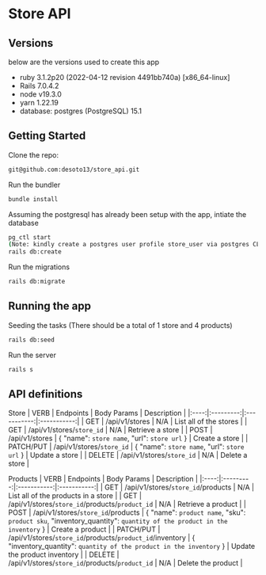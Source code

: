 # Store API

## Versions
below are the versions used to create this app
- ruby 3.1.2p20 (2022-04-12 revision 4491bb740a) [x86_64-linux]
- Rails 7.0.4.2
- node v19.3.0
- yarn 1.22.19
- database: postgres (PostgreSQL) 15.1

## Getting Started

Clone the repo:
```sh
git@github.com:desoto13/store_api.git
```

Run the bundler
```sh
bundle install
```

Assuming the postgresql has already been setup with the app, intiate the database
```sh
pg_ctl start
(Note: kindly create a postgres user profile store_user via postgres CLI) 
rails db:create
```
Run the migrations
```sh
rails db:migrate
```

## Running the app
Seeding the tasks (There should be a total of 1 store and 4 products)
```sh
rails db:seed
```
Run the server
```sh
rails s
```

## API definitions
Store
| VERB | Endpoints | Body Params | Description |
|:----:|:---------:|:-----------:|:-----------:|
| GET | /api/v1/stores | N/A | List all of the stores |
| GET | /api/v1/stores/`store_id` | N/A | Retrieve a store |
| POST | /api/v1/stores | { "name": `store name`, "url": `store url` } | Create a store |
| PATCH/PUT | /api/v1/stores/`store_id` | { "name": `store name`, "url": `store url` } | Update a store |
| DELETE | /api/v1/stores/`store_id` | N/A | Delete a store |


Products
| VERB | Endpoints | Body Params | Description |
|:----:|:---------:|:-----------:|:-----------:|
| GET | /api/v1/stores/`store_id`/products | N/A | List all of the products in a store |
| GET | /api/v1/stores/`store_id`/products/`product_id` | N/A | Retrieve a product |
| POST | /api/v1/stores/`store_id`/products | { "name": `product name`, "sku": `product sku`, "inventory_quantity": `quantity of the product in the inventory` } | Create a product |
| PATCH/PUT | /api/v1/stores/`store_id`/products/`product_id`/inventory | { "inventory_quantity": `quantity of the product in the inventory` } | Update the product inventory |
| DELETE | /api/v1/stores/`store_id`/products/`product_id` | N/A | Delete the product |

